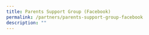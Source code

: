 ```yaml
---
title: Parents Support Group (Facebook)
permalink: /partners/parents-support-group-facebook
description: ""
---
```

